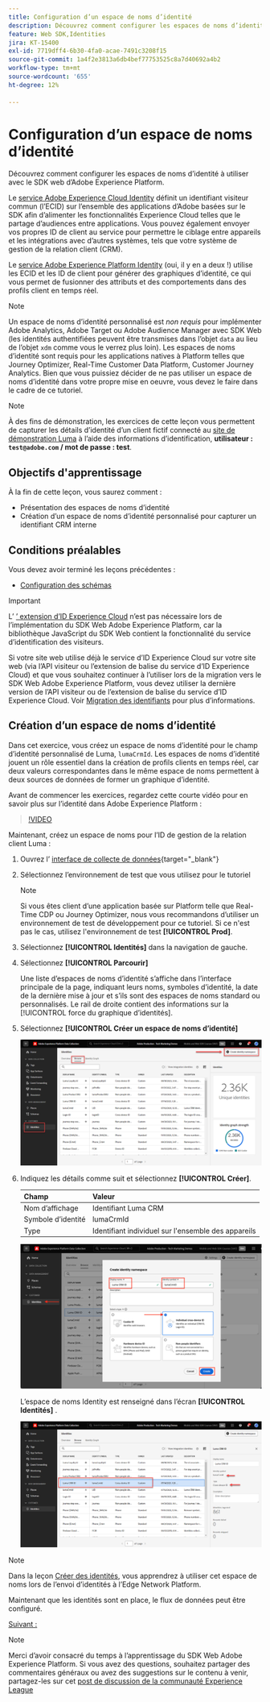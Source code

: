 ```yaml
---
title: Configuration d’un espace de noms d’identité
description: Découvrez comment configurer les espaces de noms d’identité à utiliser avec le SDK Web de Adobe Experience Platform. Cette leçon fait partie du tutoriel Implémentation d’Adobe Experience Cloud avec le SDK web.
feature: Web SDK,Identities
jira: KT-15400
exl-id: 7719dff4-6b30-4fa0-acae-7491c3208f15
source-git-commit: 1a4f2e3813a6db4bef77753525c8a7d40692a4b2
workflow-type: tm+mt
source-wordcount: '655'
ht-degree: 12%

---
```


# Configuration d’un espace de noms d’identité

Découvrez comment configurer les espaces de noms d’identité à utiliser avec le SDK web d’Adobe Experience Platform.

Le [service Adobe Experience Cloud Identity](https://experienceleague.adobe.com/fr/docs/id-service/using/home) définit un identifiant visiteur commun (l’ECID) sur l’ensemble des applications d’Adobe basées sur le SDK afin d’alimenter les fonctionnalités Experience Cloud telles que le partage d’audiences entre applications. Vous pouvez également envoyer vos propres ID de client au service pour permettre le ciblage entre appareils et les intégrations avec d’autres systèmes, tels que votre système de gestion de la relation client (CRM).

Le [service Adobe Experience Platform Identity](https://experienceleague.adobe.com/en/docs/experience-platform/identity/home) (oui, il y en a deux !) utilise les ECID et les ID de client pour générer des graphiques d’identité, ce qui vous permet de fusionner des attributs et des comportements dans des profils client en temps réel.

>[!NOTE]
>
>Un espace de noms d’identité personnalisé est _non requis_ pour implémenter Adobe Analytics, Adobe Target ou Adobe Audience Manager avec SDK Web (les identités authentifiées peuvent être transmises dans l’objet `data` au lieu de l’objet `xdm` comme vous le verrez plus loin). Les espaces de noms d’identité sont requis pour les applications natives à Platform telles que Journey Optimizer, Real-Time Customer Data Platform, Customer Journey Analytics. Bien que vous puissiez décider de ne pas utiliser un espace de noms d’identité dans votre propre mise en oeuvre, vous devez le faire dans le cadre de ce tutoriel.

>[!NOTE]
>
> À des fins de démonstration, les exercices de cette leçon vous permettent de capturer les détails d’identité d’un client fictif connecté au [site de démonstration Luma](https://luma.enablementadobe.com/content/luma/us/en.html) à l’aide des informations d’identification, **utilisateur : `test@adobe.com` / mot de passe : test**.

## Objectifs d&#39;apprentissage

À la fin de cette leçon, vous saurez comment :

* Présentation des espaces de noms d’identité
* Création d’un espace de noms d’identité personnalisé pour capturer un identifiant CRM interne


## Conditions préalables

Vous devez avoir terminé les leçons précédentes :

* [Configuration des schémas](configure-schemas.md)

>[!IMPORTANT]
>
>L’ [’ extension d’ID Experience Cloud](https://exchange.adobe.com/apps/ec/100160/adobe-experience-cloud-id-launch-extension) n’est pas nécessaire lors de l’implémentation du SDK Web Adobe Experience Platform, car la bibliothèque JavaScript du SDK Web contient la fonctionnalité du service d’identification des visiteurs.
>
> Si votre site web utilise déjà le service d’ID Experience Cloud sur votre site web (via l’API visiteur ou l’extension de balise du service d’ID Experience Cloud) et que vous souhaitez continuer à l’utiliser lors de la migration vers le SDK Web Adobe Experience Platform, vous devez utiliser la dernière version de l’API visiteur ou de l’extension de balise du service d’ID Experience Cloud. Voir [Migration des identifiants](https://experienceleague.adobe.com/en/docs/experience-platform/edge/identity/overview) pour plus d’informations.

## Création d’un espace de noms d’identité

Dans cet exercice, vous créez un espace de noms d’identité pour le champ d’identité personnalisé de Luma, `lumaCrmId`. Les espaces de noms d’identité jouent un rôle essentiel dans la création de profils clients en temps réel, car deux valeurs correspondantes dans le même espace de noms permettent à deux sources de données de former un graphique d’identité.

Avant de commencer les exercices, regardez cette courte vidéo pour en savoir plus sur l’identité dans Adobe Experience Platform :

>[!VIDEO](https://video.tv.adobe.com/v/27841?learn=on)

Maintenant, créez un espace de noms pour l’ID de gestion de la relation client Luma :

1. Ouvrez l’ [ interface de collecte de données](https://launch.adobe.com/){target="_blank"}
1. Sélectionnez l’environnement de test que vous utilisez pour le tutoriel

   >[!NOTE]
   >
   >Si vous êtes client d’une application basée sur Platform telle que Real-Time CDP ou Journey Optimizer, nous vous recommandons d’utiliser un environnement de test de développement pour ce tutoriel. Si ce n&#39;est pas le cas, utilisez l&#39;environnement de test **[!UICONTROL Prod]**.

1. Sélectionnez **[!UICONTROL Identités]** dans la navigation de gauche.
1. Sélectionnez **[!UICONTROL Parcourir]**

   Une liste d’espaces de noms d’identité s’affiche dans l’interface principale de la page, indiquant leurs noms, symboles d’identité, la date de la dernière mise à jour et s’ils sont des espaces de noms standard ou personnalisés. Le rail de droite contient des informations sur la [!UICONTROL force du graphique d’identités].

1. Sélectionnez **[!UICONTROL Créer un espace de noms d’identité]**

   ![Afficher les identités](assets/configure-identities-screen.png)

1. Indiquez les détails comme suit et sélectionnez **[!UICONTROL Créer]**.

   | Champ | Valeur |
   |---------------|-----------|
   | Nom d’affichage | Identifiant Luma CRM |
   | Symbole d’identité | lumaCrmId |
   | Type | Identifiant individuel sur l&#39;ensemble des appareils |


   ![Création d’espaces de noms.](assets/identities-create-namespace.png)


   L’espace de noms Identity est renseigné dans l’écran **[!UICONTROL Identités]** .

   ![Création d’espaces de noms.](assets/configure-identities-namespace-lumaCrmId.png)


>[!NOTE]
>
> Dans la leçon [Créer des identités](create-identities.md), vous apprendrez à utiliser cet espace de noms lors de l’envoi d’identités à l’Edge Network Platform.

Maintenant que les identités sont en place, le flux de données peut être configuré.

[Suivant : ](configure-datastream.md)

>[!NOTE]
>
>Merci d’avoir consacré du temps à l’apprentissage du SDK Web Adobe Experience Platform. Si vous avez des questions, souhaitez partager des commentaires généraux ou avez des suggestions sur le contenu à venir, partagez-les sur cet [post de discussion de la communauté Experience League](https://experienceleaguecommunities.adobe.com/t5/adobe-experience-platform-data/tutorial-discussion-implement-adobe-experience-cloud-with-web/td-p/444996)
